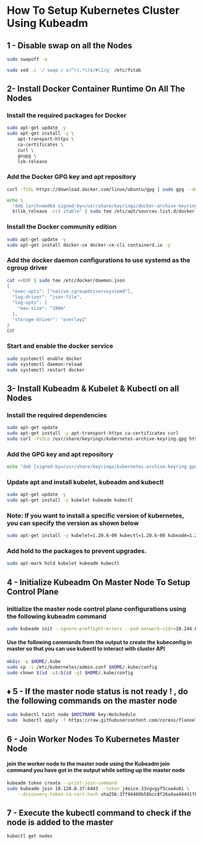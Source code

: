 # How To Setup Kubernetes Cluster Using Kubeadm

## 1 - Disable swap on all the Nodes</h3>

```bash
sudo swapoff -a

sudo sed -i '/ swap / s/^\(.*\)$/#\1/g' /etc/fstab
```

## 2- Install Docker Container Runtime On All The Nodes

### Install the required packages for Docker 
``` bash
sudo apt-get update -y
sudo apt-get install -y \
    apt-transport-https \
    ca-certificates \
    curl \
    gnupg \
    lsb-release
```
### Add the Docker GPG key and apt repository

``` bash
curl -fsSL https://download.docker.com/linux/ubuntu/gpg | sudo gpg --dearmor -o /usr/share/keyrings/docker-archive-keyring.gpg

echo \
  "deb [arch=amd64 signed-by=/usr/share/keyrings/docker-archive-keyring.gpg] https://download.docker.com/linux/ubuntu \
  $(lsb_release -cs) stable" | sudo tee /etc/apt/sources.list.d/docker.list > /dev/null
```
### Install the Docker community edition

``` bash
sudo apt-get update -y
sudo apt-get install docker-ce docker-ce-cli containerd.io -y
```
### Add the docker daemon configurations to use systemd as the cgroup driver
``` bash
cat <<EOF | sudo tee /etc/docker/daemon.json
{
  "exec-opts": ["native.cgroupdriver=systemd"],
  "log-driver": "json-file",
  "log-opts": {
    "max-size": "100m"
  },
  "storage-driver": "overlay2"
}
EOF
```
### Start and enable the docker service
```bash
sudo systemctl enable docker
sudo systemctl daemon-reload
sudo systemctl restart docker
```

## 3- Install Kubeadm & Kubelet & Kubectl on all Nodes

### Install the required dependencies
```bash
sudo apt-get update
sudo apt-get install -y apt-transport-https ca-certificates curl
sudo curl -fsSLo /usr/share/keyrings/kubernetes-archive-keyring.gpg https://packages.cloud.google.com/apt/doc/apt-key.gpg
```
### Add the GPG key and apt repository
```bash
echo "deb [signed-by=/usr/share/keyrings/kubernetes-archive-keyring.gpg] https://apt.kubernetes.io/ kubernetes-xenial main" | sudo tee /etc/apt/sources.list.d/kubernetes.list
```
### Update apt and install kubelet, kubeadm and kubectl
```bash
sudo apt-get update -y
sudo apt-get install -y kubelet kubeadm kubectl
```
### Note: If you want to install a specific version of kubernetes, you can specify the version as shown below
```bash
sudo apt-get install -y kubelet=1.20.6-00 kubectl=1.20.6-00 kubeadm=1.20.6-00
```
### Add hold to the packages to prevent upgrades.
```bash
sudo apt-mark hold kubelet kubeadm kubectl
```
## 4 - Initialize Kubeadm On Master Node To Setup Control Plane

### initialize the master node control plane configurations using the following kubeadm command
```bash
sudo kubeadm init --ignore-preflight-errors --pod-network-cidr=10.244.0.0/16 Swap
```
#### Use the following commands from the output to create the kubeconfig in master so that you can use kubectl to interact with cluster API
```bash
mkdir -p $HOME/.kube
sudo cp -i /etc/kubernetes/admin.conf $HOME/.kube/config
sudo chown $(id -u):$(id -g) $HOME/.kube/config
```
## &#9830; 5 - If the master node status is not ready ! , do the following commands on the master node 
```bash
sudo kubectl taint node $HOSTNAME key:NoSchedule
sudo  kubectl apply -f https://raw.githubusercontent.com/coreos/flannel/master/Documentation/kube-flannel.yml
```
## 6 - Join Worker Nodes To Kubernetes Master Node
#### join the worker node to the master node using the Kubeadm join command you have got in the output while setting up the master node
```bash
kubeadm token create --print-join-command
sudo kubeadm join 10.128.0.37:6443 --token j4eice.33vgvgyf5cxw4u8i \
    --discovery-token-ca-cert-hash sha256:37f94469b58bcc8f26a4aa44441fb17196a585b37288f85e22475b00c36f1c61
```
## 7 - Execute the kubectl command to check if the node is added to the master
```bash
kubectl get nodes
```



